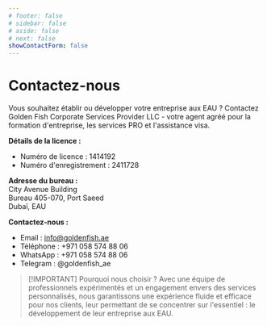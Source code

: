 ```yaml
---
# footer: false
# sidebar: false
# aside: false
# next: false
showContactForm: false
---
```


<!-- <p>
  <img src="/img/Logo.avif" alt="logo" width="100" height="100" style="margin-left: 50%;">
</p> -->

# Contactez-nous

Vous souhaitez établir ou développer votre entreprise aux EAU ? Contactez Golden Fish Corporate Services Provider LLC - votre agent agréé pour la formation d'entreprise, les services PRO et l'assistance visa.

**Détails de la licence :**

- Numéro de licence : 1414192
- Numéro d'enregistrement : 2411728

**Adresse du bureau :**  
City Avenue Building  
Bureau 405-070, Port Saeed  
Dubaï, EAU

**Contactez-nous :**

- Email : info@goldenfish.ae
- Téléphone : +971 058 574 88 06
- WhatsApp : +971 058 574 88 06
- Telegram : @goldenfish_ae

<!-- WhatsApp us at [+971 058 574 88 06](https://wa.me/message/KDLD4FZVW7EUC1)
Telegram us at [@goldenfish_ae](https://t.me/goldenfish_ae) -->

> [!IMPORTANT] Pourquoi nous choisir ?
> Avec une équipe de professionnels expérimentés et un engagement envers des services personnalisés, nous garantissons une expérience fluide et efficace pour nos clients, leur permettant de se concentrer sur l'essentiel : le développement de leur entreprise aux EAU.

<ContactFormModalNav buttonText="Parler à un expert" formStyle="display: block; margin: 2rem auto;"/>